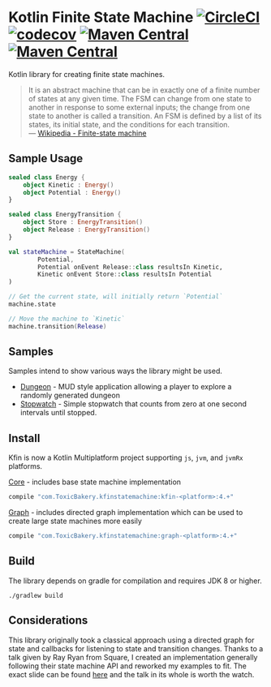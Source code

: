 # Kotlin Finite State Machine [![CircleCI](https://circleci.com/gh/ToxicBakery/kfin-state-machine.svg?style=svg)](https://circleci.com/gh/ToxicBakery/kfin-state-machine) [![codecov](https://codecov.io/gh/ToxicBakery/kfin-state-machine/branch/master/graph/badge.svg)](https://codecov.io/gh/ToxicBakery/kfin-state-machine) [![Maven Central](https://img.shields.io/maven-central/v/com.ToxicBakery.kfinstatemachine/core.svg)](https://oss.sonatype.org/content/repositories/releases/com/ToxicBakery/kfinstatemachine/core/) [![Maven Central](https://img.shields.io/maven-metadata/v/https/oss.sonatype.org/content/repositories/snapshots/com/ToxicBakery/kfinstatemachine/core/maven-metadata.xml.svg)](https://oss.sonatype.org/content/repositories/snapshots/com/ToxicBakery/kfinstatemachine/)
Kotlin library for creating finite state machines.

> It is an abstract machine that can be in exactly one of a finite number of states at any given time. The FSM can change from one state to another in response to some external inputs; the change from one state to another is called a transition. An FSM is defined by a list of its states, its initial state, and the conditions for each transition.  
> &mdash; [Wikipedia - Finite-state machine][1]

## Sample Usage
```kotlin
sealed class Energy {
    object Kinetic : Energy()
    object Potential : Energy()
}

sealed class EnergyTransition {
    object Store : EnergyTransition()
    object Release : EnergyTransition()
}

val stateMachine = StateMachine(
        Potential,
        Potential onEvent Release::class resultsIn Kinetic,
        Kinetic onEvent Store::class resultsIn Potential
)

// Get the current state, will initially return `Potential`
machine.state

// Move the machine to `Kinetic`
machine.transition(Release)
```

## Samples
Samples intend to show various ways the library might be used.

 * [Dungeon](samples/dungeon) - MUD style application allowing a player to explore a randomly generated dungeon
 * [Stopwatch](samples/stopwatch) - Simple stopwatch that counts from zero at one second intervals until stopped.

## Install
Kfin is now a Kotlin Multiplatform project supporting `js`, `jvm`, and `jvmRx` platforms.

[Core](core) - includes base state machine implementation
```groovy
compile "com.ToxicBakery.kfinstatemachine:kfin-<platform>:4.+"
```

[Graph](graph) - includes directed graph implementation which can be used to create large state machines more easily
```groovy
compile "com.ToxicBakery.kfinstatemachine:graph-<platform>:4.+"
```

[1]:https://en.wikipedia.org/wiki/Finite-state_machine

## Build
The library depends on gradle for compilation and requires JDK 8 or higher.

`./gradlew build`

## Considerations
This library originally took a classical approach using a directed graph for state and callbacks for listening to state and transition changes. Thanks to a talk given by Ray Ryan from Square, I created an implementation generally following their state machine API and reworked my examples to fit. The exact slide can be found [here](https://youtu.be/mvBVkU2mCF4?t=2266) and the talk in its whole is worth the watch.
